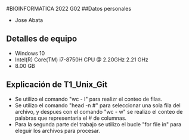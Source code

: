 #BIOINFORMATICA 2022 G02
##Datos personales
- Jose Abata
## Detalles de equipo
- Windows 10
- Intel(R) Core(TM) i7-8750H CPU @ 2.20GHz   2.21 GHz
- 8.00 GB
## Explicación de T1_Unix_Git
- Se utilizo el comando "wc - l" para realizr el conteo de filas.
- Se utilizo el comando "head -n #" para seleccionar una sola fila del archivo, y despues con el comando "wc - w" se realizo el conteo de palabras que representaria el  # de columnas.
- Para la segunda parte del trabajo se utilizo el bucle "for file in" para eleguir los archivos para procesar.
